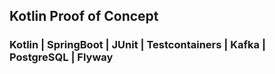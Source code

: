 ## Kotlin Proof of Concept
### Kotlin | SpringBoot | JUnit | Testcontainers | Kafka | PostgreSQL | Flyway
